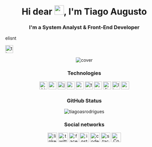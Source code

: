 <h1 align="center">Hi dear <img src="https://raw.githubusercontent.com/kaueMarques/kaueMarques/master/hi.gif" width="30px">, I'm Tiago Augusto</h1>
<h3 align="center">I'm a System Analyst & Front-End Developer</h3>
elisnt
<p align="left"> 
  <img src="https://komarev.com/ghpvc/?username=tiagoasrodrigues" alt="tiagoasrodrigues"  height="25"/>
</p>

<p align="center">
  <img src=https://i.ibb.co/S6jpYPc/BANNER-TIAGO-FRONT-END-DEVELOPER-DESC-BORDER.png alt="cover" style="border-radius:5%">
</p>

<h3 align="center">Technologies</h3>
<p align="center">
<img src="https://cdn.jsdelivr.net/gh/devicons/devicon/icons/html5/html5-plain.svg" alt="html5"  width="25" height="25"/>
  <img src="https://cdn.jsdelivr.net/gh/devicons/devicon/icons/css3/css3-plain.svg" alt="css3"  width="25" height="25"/>
  <img src="https://cdn.jsdelivr.net/gh/devicons/devicon/icons/javascript/javascript-plain.svg" alt="javascript" width="25" height="25"/>
  <img src="https://cdn.jsdelivr.net/gh/devicons/devicon/icons/react/react-original.svg" alt="reactjs" width="25" height="25"/>
  <img src="https://i.ibb.co/NVZS8BJ/nextjs.png" alt="nextjs" width="25" height="25"/>
  <img src="https://cdn.jsdelivr.net/gh/devicons/devicon/icons/typescript/typescript-plain.svg" alt="typescript" width="25" height="25"/>
  <img src="https://cdn.jsdelivr.net/gh/devicons/devicon/icons/sass/sass-original.svg" alt="sass"  width="25" height="25"/>
  <img src="https://cdn.jsdelivr.net/gh/devicons/devicon/icons/firebase/firebase-plain.svg" alt="firebase" width="25" height="25"/>
  <img src="https://cdn.jsdelivr.net/gh/devicons/devicon/icons/linux/linux-original.svg" alt="linux" width="25" height="25"/>
  <img src="https://cdn.jsdelivr.net/gh/devicons/devicon/icons/canva/canva-original.svg" alt="canva" width="25" height="25"/>
</p>

<h3 align="center">GitHub Status</h3>

<p align="center"border="0">
<img src="https://github-readme-stats.vercel.app/api?username=tiagoasrodrigues&show_icons=true" alt="tiagoasrodrigues"/> 
</p>

<h3 align="center">Social networks</h3>

<p align="center">  
  <a href="https://www.linkedin.com/in/dev-tiago-augusto/" target="blank"><img align="center" src="https://i.ibb.co/Bzd7FPk/linkedin.png" alt="linkedin" border="0" height="30" width="30" /></a>
  <a href="https://twitter.com/tiagoasrodrigs" target="blank"><img align="center" src="https://i.ibb.co/SfgjdCw/twitter.png" alt="twitter" border="0" height="30" width="30" /></a>
  <a href="https://www.facebook.com/tiagoaugustodossantosrodrigues/" target="blank"><img align="center" src="https://i.ibb.co/f881qSD/facebook.png" alt="facebook" border="0" height="30" width="30" /></a>
  <a href="https://www.instagram.com/tiagoaugustosr/" target="blank"><img align="center" src="https://i.ibb.co/dQZJwCm/instagram.png" alt="instagram" border="0" height="30" width="30" /></a>
  <a href="https://codepen.io/tiagoasrodrigues" target="blank"><img align="center" src="https://i.ibb.co/FDpMkvx/codepen.png" alt="codepen" border="0" height="30" width="30" /></a>
  <a href="https://stackexchange.com/users/19998098/tiago-augusto" target="blank"><img align="center" img src="https://i.ibb.co/5BNRDzJ/stack-overflow.png" alt="stack-overflow" border="0" height="30" width="30" /></a>
  <a href="https://codesandbox.io/u/tiagoasrodrigues" target="blank"><img align="center" src="https://i.ibb.co/R07C9vr/Code-Sandbox.png" alt="Code-Sandbox" border="0" height="30" width="30" /></a>
</p>

 <!-- Add features
 ### Autor <a id="autor"> </a>

---
<a href="https://github.com/Seu-perfil" style="text-decoration: none;">
<img style="border-radius: 50%;" src="url-de-alguma-imagem-por-exemplo-do-github"/>

<br />
<span> Feito com ❤️ por Seu Nome 👋 Entre em contato! </span> 
</a> 
-->

<!--
- 📫 How to reach me **tiagoasrodrigues@protonmail.com** and <img border="" width="15" height="15" text-align="center" src="https://user-     images.githubusercontent.com/68797494/110377289-fd38a480-8032-11eb-8b3c-27450410686a.png"></a></center> @tiagoasrodrigues

**tiagoasrodrigues/tiagoasrodrigues** is a ✨ _special_ ✨ repository because its `README.md` (this file) appears on your GitHub profile.

Here are some ideas to get you started:

- 🔭 I’m currently working on ...
- 🌱 I’m currently learning ...
- 👯 I’m looking to collaborate on ...
- 🤔 I’m looking for help with ...
- 💬 Ask me about ...
- 📫 How to reach me: ...
- 😄 Pronouns: ...
- ⚡ Fun fact: ...

[![Instagram Badge](https://img.shields.io/badge/-tiagoaugustosr-black?style=flat-square&labelColor=black&logo=instagram&logoColor=white&link=https://www.instagram.com/tiagoaugustosr/)](https://www.instagram.com/tiagoaugustosr/)
[![Linkedin Badge](https://img.shields.io/badge/-Tiago%20Augusto-black?style=flat-square&logo=Linkedin&logoColor=white&link=https://www.linkedin.com/in/dev-tiago-augusto/)](https://www.linkedin.com/in/dev-tiago-augusto/)
-->
